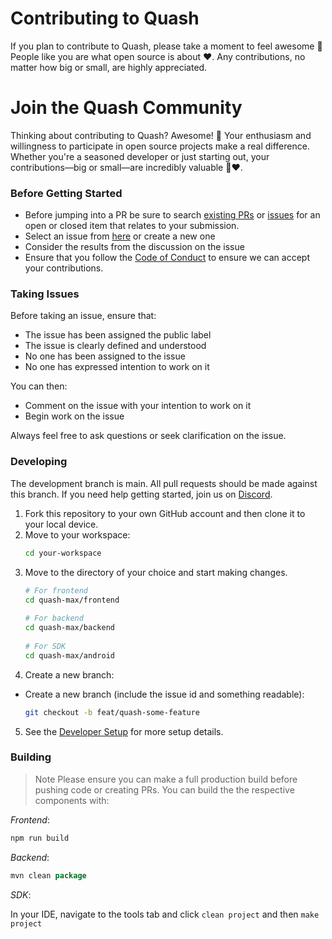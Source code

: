 # Contributing to Quash

If you plan to contribute to Quash, please take a moment to feel awesome 🚀 People like you are what open source is about ♥. Any contributions, no matter how big or small, are highly appreciated.

# Join the Quash Community

Thinking about contributing to Quash? Awesome! 🌟 Your enthusiasm and willingness to participate in open source projects make a real difference. Whether you're a seasoned developer or just starting out, your contributions—big or small—are incredibly valuable 🚀♥.

### Before Getting Started

- Before jumping into a PR be sure to search [existing PRs](https://github.com/Oscorp-HQ/quash-max/pulls) or [issues](https://github.com/Oscorp-HQ/quash-max/issues) for an open or closed item that relates to your submission.
- Select an issue from [here](https://github.com/Oscorp-HQ/quash-max/issues) or create a new one
- Consider the results from the discussion on the issue
- Ensure that you follow the [Code of Conduct](https://github.com/Oscorp-HQ/quash-max/blob/main/CODE_OF_CONDUCT.md) to ensure we can accept your contributions.

### Taking Issues

Before taking an issue, ensure that:

- The issue has been assigned the public label
- The issue is clearly defined and understood
- No one has been assigned to the issue
- No one has expressed intention to work on it

You can then:

- Comment on the issue with your intention to work on it
- Begin work on the issue

Always feel free to ask questions or seek clarification on the issue.

### Developing

The development branch is main. All pull requests should be made against this branch. If you need help getting started, join us on [Discord](https://discord.com/invite/Nxbe8F6aqw).

1. Fork this repository to your own GitHub account and then clone it to your local device.
2. Move to your workspace:
   ```bash
   cd your-workspace
   ```
3. Move to the directory of your choice and start making changes.
    ```bash
    # For frontend
    cd quash-max/frontend
  
    # For backend
    cd quash-max/backend
  
    # For SDK
    cd quash-max/android
    ```
4. Create a new branch:

- Create a new branch (include the issue id and something readable):

  ```bash
  git checkout -b feat/quash-some-feature
  ```
5. See the [Developer Setup](https://github.com/Oscorp-HQ/quash-max/blob/main/README.md) for more setup details.

### Building

> Note Please ensure you can make a full production build before pushing code or creating PRs.
> You can build the the respective components with:

_Frontend_:

```bash
npm run build
```

_Backend_:

```java
mvn clean package
```

_SDK_:

In your IDE, navigate to the tools tab and click `clean project` and then `make project`
